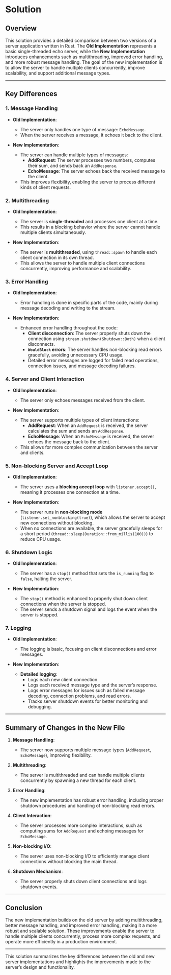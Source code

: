 # Solution

## Overview

This solution provides a detailed comparison between two versions of a server application written in Rust. The **Old Implementation** represents a basic single-threaded echo server, while the **New Implementation** introduces enhancements such as multithreading, improved error handling, and more robust message handling. The goal of the new implementation is to allow the server to handle multiple clients concurrently, improve scalability, and support additional message types.

---

## Key Differences

### 1. **Message Handling**

- **Old Implementation**:
  - The server only handles one type of message: `EchoMessage`.
  - When the server receives a message, it echoes it back to the client.

- **New Implementation**:
  - The server can handle multiple types of messages:
    - **AddRequest**: The server processes two numbers, computes their sum, and sends back an `AddResponse`.
    - **EchoMessage**: The server echoes back the received message to the client.
  - This improves flexibility, enabling the server to process different kinds of client requests.

### 2. **Multithreading**

- **Old Implementation**:
  - The server is **single-threaded** and processes one client at a time.
  - This results in a blocking behavior where the server cannot handle multiple clients simultaneously.

- **New Implementation**:
  - The server is **multithreaded**, using `thread::spawn` to handle each client connection in its own thread.
  - This allows the server to handle multiple client connections concurrently, improving performance and scalability.

### 3. **Error Handling**

- **Old Implementation**:
  - Error handling is done in specific parts of the code, mainly during message decoding and writing to the stream.
  
- **New Implementation**:
  - Enhanced error handling throughout the code:
    - **Client disconnection**: The server properly shuts down the connection using `stream.shutdown(Shutdown::Both)` when a client disconnects.
    - **`WouldBlock` errors**: The server handles non-blocking read errors gracefully, avoiding unnecessary CPU usage.
    - Detailed error messages are logged for failed read operations, connection issues, and message decoding failures.

### 4. **Server and Client Interaction**

- **Old Implementation**:
  - The server only echoes messages received from the client.
  
- **New Implementation**:
  - The server supports multiple types of client interactions:
    - **AddRequest**: When an `AddRequest` is received, the server calculates the sum and sends an `AddResponse`.
    - **EchoMessage**: When an `EchoMessage` is received, the server echoes the message back to the client.
  - This allows for more complex communication between the server and clients.

### 5. **Non-blocking Server and Accept Loop**

- **Old Implementation**:
  - The server uses a **blocking accept loop** with `listener.accept()`, meaning it processes one connection at a time.

- **New Implementation**:
  - The server runs in **non-blocking mode** (`listener.set_nonblocking(true)`), which allows the server to accept new connections without blocking.
  - When no connections are available, the server gracefully sleeps for a short period (`thread::sleep(Duration::from_millis(100))`) to reduce CPU usage.

### 6. **Shutdown Logic**

- **Old Implementation**:
  - The server has a `stop()` method that sets the `is_running` flag to `false`, halting the server.

- **New Implementation**:
  - The `stop()` method is enhanced to properly shut down client connections when the server is stopped.
  - The server sends a shutdown signal and logs the event when the server is stopped.

### 7. **Logging**

- **Old Implementation**:
  - The logging is basic, focusing on client disconnections and error messages.

- **New Implementation**:
  - **Detailed logging**:
    - Logs each new client connection.
    - Logs each received message type and the server’s response.
    - Logs error messages for issues such as failed message decoding, connection problems, and read errors.
    - Tracks server shutdown events for better monitoring and debugging.

---

## Summary of Changes in the New File

1. **Message Handling**: 
   - The server now supports multiple message types (`AddRequest`, `EchoMessage`), improving flexibility.

2. **Multithreading**: 
   - The server is multithreaded and can handle multiple clients concurrently by spawning a new thread for each client.

3. **Error Handling**: 
   - The new implementation has robust error handling, including proper shutdown procedures and handling of non-blocking read errors.

4. **Client Interaction**: 
   - The server processes more complex interactions, such as computing sums for `AddRequest` and echoing messages for `EchoMessage`.

5. **Non-blocking I/O**: 
   - The server uses non-blocking I/O to efficiently manage client connections without blocking the main thread.

6. **Shutdown Mechanism**: 
   - The server properly shuts down client connections and logs shutdown events.

---

## Conclusion

The new implementation builds on the old server by adding multithreading, better message handling, and improved error handling, making it a more robust and scalable solution. These improvements enable the server to handle multiple clients concurrently, process more complex requests, and operate more efficiently in a production environment.

---

This solution summarizes the key differences between the old and new server implementations and highlights the improvements made to the server’s design and functionality.